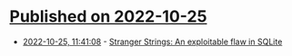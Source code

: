 # [Published on 2022-10-25](index.md)

* [2022-10-25, 11:41:08](https://lobste.rs/s/bhmqto/stranger_strings_exploitable_flaw) - [Stranger Strings: An exploitable flaw in SQLite](https://blog.trailofbits.com/2022/10/25/sqlite-vulnerability-july-2022-library-api/)
